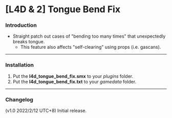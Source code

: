 # [L4D & 2] Tongue Bend Fix

### Introduction
- Straight patch out cases of "bending too many times" that unexpectedly breaks tongue.
  - This feature also affects "self-clearing" using props (i.e. gascans).

<hr>

### Installation
1. Put the **l4d_tongue_bend_fix.smx** to your _plugins_ folder.
2. Put the **l4d_tongue_bend_fix.txt** to your _gamedata_ folder.

<hr>

### Changelog
(v1.0 2022/2/12 UTC+8) Initial release.
